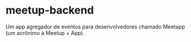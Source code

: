 # meetup-backend
Um app agregador de eventos para desenvolvedores chamado Meetapp (um acrônimo à Meetup + App).
